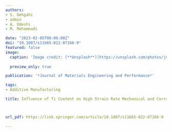 ```yaml
---
authors:
- S. Dehgahi
- admin
- A. Odeshi
- M. Mohammadi

date: "2023-02-05T00:00:00Z"
doi: "10.1007/s11665-022-07166-9"
featured: false
image:
  caption: 'Image credit: [**Unsplash**](https://unsplash.com/photos/jdD8gXaTZsc)'
  
  preview_only: true

publication: '*Journal of Materials Engineering and Performance*'

tags:
- Additive Manufacturing

title: Influence of Ti Content on High Strain Rate Mechanical and Corrosion Behavior of Additively Manufactured Maraging Steels



url_pdf: https://link.springer.com/article/10.1007/s11665-022-07166-9

---
```


